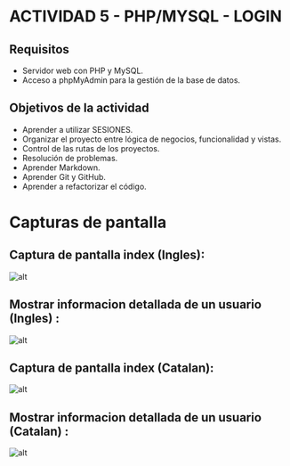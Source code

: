 # ACTIVIDAD 5 - PHP/MYSQL - LOGIN

## Requisitos

- Servidor web con PHP y MySQL.
- Acceso a phpMyAdmin para la gestión de la base de datos.

## Objetivos de la actividad

* Aprender a utilizar SESIONES.
* Organizar el proyecto entre lógica de negocios, funcionalidad y vistas.
* Control de las rutas de los proyectos.
* Resolución de problemas.
* Aprender Markdown.
* Aprender Git y GitHub.
* Aprender a refactorizar el código.

# Capturas de pantalla

## Captura de pantalla index (Ingles):

![alt](img/usuario_profesor_ingles.png)


## Mostrar informacion detallada de un usuario (Ingles) :

![alt](img/info_usuario_profesor_ingles_png.png)

## Captura de pantalla index (Catalan):

![alt](img/usuario_profesor_catalan.png)

## Mostrar informacion detallada de un usuario (Catalan) :

![alt](img/info_usuario_profesor_catalan.png)







